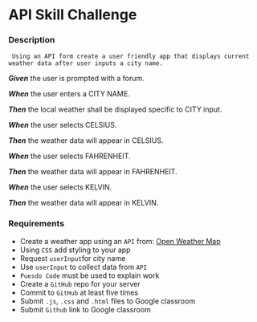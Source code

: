 # **API Skill Challenge** 

### Description
     Using an API form create a user friendly app that displays current weather data after user inputs a city name.

**_Given_** the user is prompted with a forum.

**_When_** the user enters a CITY NAME.

**_Then_** the local weather shall be displayed specific to CITY input.

**_When_** the user selects CELSIUS.

**_Then_** the weather data will appear in CELSIUS.

**_When_** the user selects FAHRENHEIT.

**_Then_** the weather data will appear in FAHRENHEIT.

**_When_** the user selects KELVIN.

**_Then_** the weather data will appear in KELVIN.

### Requirements
* Create a weather app using an `API` from: [Open Weather Map](https://openweathermap.org/guide#how)
* Using `CSS` add styling to your app
* Request `userInput`for city name
* Use `userInput` to collect data from `API`
* `Puesdo Code` must be used to explain work
* Create a `GitHub` repo for your server
* Commit to `GitHub` at least five times 
* Submit `.js`, `.css` and `.html` files to Google classroom
* Submit `Github` link to Google classroom 